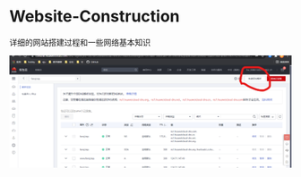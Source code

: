 # Website-Construction
详细的网站搭建过程和一些网络基本知识

![login](https://github.com/FzjInNju/Website-Construction/raw/main/pics/1.png)

